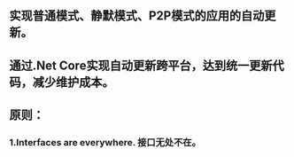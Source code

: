 ## 实现普通模式、静默模式、P2P模式的应用的自动更新。
## 通过.Net Core实现自动更新跨平台，达到统一更新代码，减少维护成本。
## 原则：
### 1.Interfaces are everywhere. 接口无处不在。
